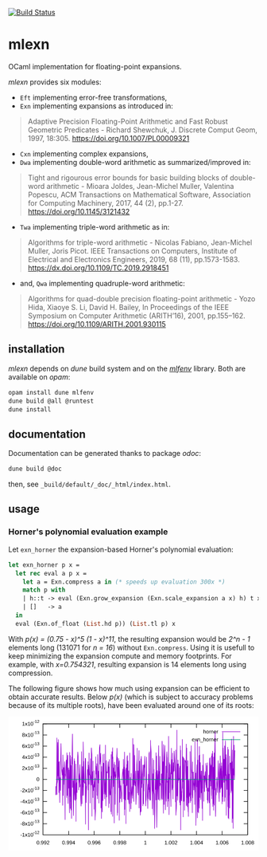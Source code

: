 [![Build Status](https://travis-ci.com/thvnx/mlexn.svg?branch=master)](https://travis-ci.com/thvnx/mlexn)

# mlexn

OCaml implementation for floating-point expansions.

_mlexn_ provides six modules:
- `Eft` implementing error-free transformations,
- `Exn` implementing expansions as introduced in:

> Adaptive Precision Floating-Point Arithmetic and Fast Robust Geometric
> Predicates - Richard Shewchuk, J. Discrete Comput Geom, 1997, 18:305.
> https://doi.org/10.1007/PL00009321

- `Cxn` implementing complex expansions,
- `Dwa` implementing double-word arithmetic as summarized/improved in:

> Tight and rigourous error bounds for basic building blocks of double-word
> arithmetic - Mioara Joldes, Jean-Michel Muller, Valentina Popescu, ACM
> Transactions on Mathematical Software, Association for Computing Machinery,
> 2017, 44 (2), pp.1-27. https://doi.org/10.1145/3121432

- `Twa` implementing triple-word arithmetic as in:

> Algorithms for triple-word arithmetic - Nicolas Fabiano, Jean-Michel Muller,
> Joris Picot. IEEE Transactions on Computers, Institute of Electrical and
> Electronics Engineers, 2019, 68 (11), pp.1573-1583.
> https://dx.doi.org/10.1109/TC.2019.2918451

- and, `Qwa` implementing quadruple-word arithmetic:

> Algorithms for quad-double precision floating-point arithmetic - Yozo Hida,
> Xiaoye S. Li, David H. Bailey, In Proceedings of the IEEE Symposium on
> Computer Arithmetic (ARITH’16), 2001, pp.155–162.
> https://doi.org/10.1109/ARITH.2001.930115

## installation

_mlexn_ depends on _dune_ build system and on the
_[mlfenv](https://github.com/thvnx/mlfenv)_ library. Both are available on
_opam_:

```bash
opam install dune mlfenv
dune build @all @runtest
dune install
```

## documentation

Documentation can be generated thanks to package _odoc_:

```bash
dune build @doc
```

then, see `_build/default/_doc/_html/index.html`.

## usage

### Horner's polynomial evaluation example

Let `exn_horner` the expansion-based Horner's polynomial evaluation:

```ocaml
let exn_horner p x =
  let rec eval a p x =
    let a = Exn.compress a in (* speeds up evaluation 300x *)
    match p with
    | h::t -> eval (Exn.grow_expansion (Exn.scale_expansion a x) h) t x
    | []   -> a
  in
  eval (Exn.of_float (List.hd p)) (List.tl p) x
```

With _p(x) = (0.75 - x)^5 (1 - x)^11_, the resulting expansion would be _2^n -
1_ elements long (131071 for _n = 16_) without `Exn.compress`. Using it is
usefull to keep minimizing the expansion compute and memory footprints. For
example, with _x=0.754321_, resulting expansion is 14 elements long using
compression.

The following figure shows how much using expansion can be efficient to obtain
accurate results. Below _p(x)_ (which is subject to accuracy problems because of
its multiple roots), have been evaluated around one of its roots:

![](testsuite/horner/horner.svg)
